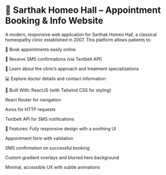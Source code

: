 # 🏥 Sarthak Homeo Hall – Appointment Booking & Info Website
A modern, responsive web application for Sarthak Homeo Hall, a classical homeopathy clinic established in 2007. This platform allows patients to:

📅 Book appointments easily online

📱 Receive SMS confirmations (via Textbelt API)

📄 Learn about the clinic’s approach and treatment specializations

💻 Explore doctor details and contact information

🔧 Built With:
ReactJS (with Tailwind CSS for styling)

React Router for navigation

Axios for HTTP requests

Textbelt API for SMS notifications

🌟 Features:
Fully responsive design with a soothing UI

Appointment form with validation

SMS confirmation on successful booking

Custom gradient overlays and blurred hero background

Minimal, accessible UX with subtle animations
